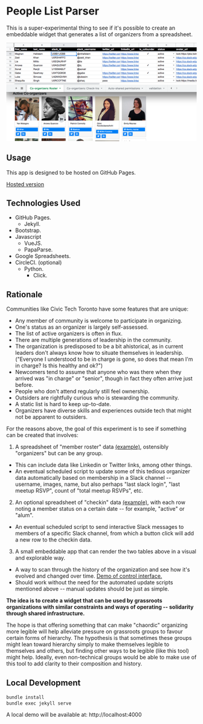 # People List Parser

This is a super-experimental thing to see if it's possible to create an
embeddable widget that generates a list of organizers from a
spreadsheet.

![Screenshot of spreadsheet and rendered grid](/docs/screenshot.png)

## Usage

This app is designed to be hosted on GitHub Pages.

[Hosted version][4]

   [4]: https://civictechto.github.io/people-list-parser/

## Technologies Used

- GitHub Pages.
  - Jekyll.
- Bootstrap.
- Javascript
  - VueJS.
  - PapaParse.
- Google Spreadsheets.
- CircleCI. (optional)
  - Python.
    - Click.

## Rationale

Communities like Civic Tech Toronto have some features that are unique:

- Any member of community is welcome to participate in organizing.
- One's status as an organizer is largely self-assessed.
- The list of active organizers is often in flux.
- There are multiple generations of leadership in the community.
- The organization is predisposed to be a bit ahistorical, as in current leaders
  don't always know how to situate themselves in leadership. ("Everyone I
understood to be in charge is gone, so does that mean I'm in charge? Is
this healthy and ok?")
- Newcomers tend to assume that anyone who was there when they arrived
  was "in charge" or "senior", though in fact they often arrive just before.
- People who don't attend regularly still feel ownership.
- Outsiders are rightfully curious who is stewarding the community.
- A static list is hard to keep up-to-date.
- Organizers have diverse skills and experiences outside tech that might
  not be apparent to outsiders.

For the reasons above, the goal of this experiment is to see if
something can be created that involves:

1. A spreadsheet of "member roster" data [(example)][1], ostensibly
   "organizers" but can be any group.
  - This can include data like Linkedin or Twitter links, among other
    things.
  - An eventual scheduled script to update some of this tedious
    organizer data automatically based on membership in a Slack channel
-- username, images, name, but also perhaps "last slack login", "last
meetup RSVP", count of "total meetup RSVPs", etc.
2. An optional spreadsheet of "checkin" data [(example)][2], with each
   row noting a member status on a certain date -- for example, "active"
or "alum".
  - An eventual scheduled script to send interactive Slack messages to
    members of a specific Slack channel, from which a button click will
add a new row to the checkin data.
3. A small embeddable app that can render the two tables above in a
   visual and explorable way.
  - A way to scan through the history of the organization and see how
    it's evolved and changed over time. [Demo of control interface.][3]
  - Should work without the need for the automated update scripts
    mentioned above -- manual updates should be just as simple.


**The idea is to create a widget that can be used by grassroots
organizations with similar constraints and ways of operating --
solidarity through shared infrastructure.**

The hope is that offering something that can make "chaordic" organizing
more legible will help alleviate pressure on grassroots groups to favour
certain forms of hierarchy. The hypothesis is that sometimes these
groups might lean toward hierarchy simply to make themselves legible to
themselves and others, but finding other ways to be legible (like this
tool) might help. Ideally, even non-technical groups would be able to
make use of this tool to add clarity to their composition and history.

   [1]: https://docs.google.com/spreadsheets/d/1LCVxEXuv70R-NozOwhNxZFtTZUmn1FLMPVD5wgIor9o/edit#gid=642523045
   [2]: https://docs.google.com/spreadsheets/d/1LCVxEXuv70R-NozOwhNxZFtTZUmn1FLMPVD5wgIor9o/edit#gid=1061878392
   [3]: https://civictechto.github.io/people-list-parser/slider-demo.html

## Local Development

```
bundle install
bundle exec jekyll serve
```

A local demo will be available at: http://localhost:4000
